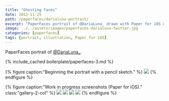 ```yaml
---
title: "Ghosting faces"
date: 2013-11-25
path: /paperfaces/darialuna-portrait/
excerpt: "PaperFaces portrait of @DariaLuna_ drawn with Paper for iOS on an iPad."
image: ../../assets/images/paperfaces-darialuna-twitter.jpg
categories: [paperfaces]
tags: [portrait, illustration, Paper for iOS]
---
```


PaperFaces portrait of [@DariaLuna_](https://twitter.com/DariaLuna_).

{% include_cached boilerplate/paperfaces-3.md %}

{% figure caption:"Beginning the portrait with a pencil sketch." %}
[![](../../assets/images/paperfaces-darialuna-process-1-750.jpg)](../../assets/images/paperfaces-darialuna-process-1-lg.jpg)
{% endfigure %}

{% figure caption:"Work in progress screenshots (Paper for iOS)." class:"gallery-2-col" %}
[![](../../assets/images/paperfaces-darialuna-process-2-600.jpg)](../../assets/images/paperfaces-darialuna-process-2-lg.jpg)
[![](../../assets/images/paperfaces-darialuna-process-3-600.jpg)](../../assets/images/paperfaces-darialuna-process-3-lg.jpg)
[![](../../assets/images/paperfaces-darialuna-process-4-600.jpg)](../../assets/images/paperfaces-darialuna-process-4-lg.jpg)
[![](../../assets/images/paperfaces-darialuna-process-5-600.jpg)](../../assets/images/paperfaces-darialuna-process-5-lg.jpg)
{% endfigure %}
